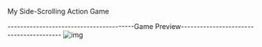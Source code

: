 My Side-Scrolling Action Game

----------------------------------------Game Preview----------------------------------------
![img](https://github.com/PowerSpots/My-2D-Side-Scrolling-Action-Game/blob/master/Side_Scrolling_Action_Game.gif)
